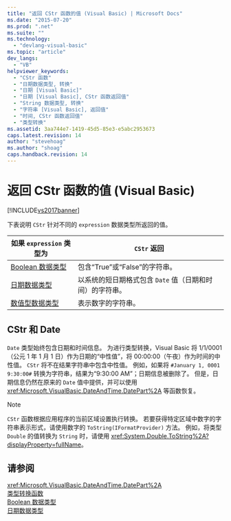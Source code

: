 ```yaml
---
title: "返回 CStr 函数的值 (Visual Basic) | Microsoft Docs"
ms.date: "2015-07-20"
ms.prod: ".net"
ms.suite: ""
ms.technology: 
  - "devlang-visual-basic"
ms.topic: "article"
dev_langs: 
  - "VB"
helpviewer_keywords: 
  - "CStr 函数"
  - "日期数据类型, 转换"
  - "日期 [Visual Basic]"
  - "日期 [Visual Basic], CStr 函数返回值"
  - "String 数据类型, 转换"
  - "字符串 [Visual Basic], 返回值"
  - "时间, CStr 函数返回值"
  - "类型转换"
ms.assetid: 3aa744e7-1419-45d5-85e3-e5abc2953673
caps.latest.revision: 14
author: "stevehoag"
ms.author: "shoag"
caps.handback.revision: 14
---
```

# 返回 CStr 函数的值 (Visual Basic)
[!INCLUDE[vs2017banner](../../../visual-basic/includes/vs2017banner.md)]

下表说明 `CStr` 针对不同的 `expression` 数据类型所返回的值。  
  
|如果 `expression` 类型为|`CStr` 返回|  
|-------------------------|---------------|  
|[Boolean 数据类型](../../../visual-basic/language-reference/data-types/boolean-data-type.md)|包含“True”或“False”的字符串。|  
|[日期数据类型](../../../visual-basic/language-reference/data-types/date-data-type.md)|以系统的短日期格式包含 `Date` 值（日期和时间）的字符串。|  
|[数值型数据类型](../../../visual-basic/programming-guide/language-features/data-types/numeric-data-types.md)|表示数字的字符串。|  
  
## CStr 和 Date  
 `Date` 类型始终包含日期和时间信息。  为进行类型转换，Visual Basic 将 1\/1\/0001（公元 1 年 1 月 1 日）作为日期的“中性值”，将 00:00:00（午夜）作为时间的中性值。  `CStr` 将不在结果字符串中包含中性值。  例如，如果将 `#January 1, 0001 9:30:00#` 转换为字符串，结果为“9:30:00 AM”；日期信息被删除了。  但是，日期信息仍然在原来的 `Date` 值中提供，并可以使用 <xref:Microsoft.VisualBasic.DateAndTime.DatePart%2A> 等函数恢复。  
  
> [!NOTE]
>  `CStr` 函数根据应用程序的当前区域设置执行转换。  若要获得特定区域中数字的字符串表示形式，请使用数字的 `ToString(IFormatProvider)` 方法。  例如，将类型 `Double` 的值转换为 `String` 时，请使用 <xref:System.Double.ToString%2A?displayProperty=fullName>。  
  
## 请参阅  
 <xref:Microsoft.VisualBasic.DateAndTime.DatePart%2A>   
 [类型转换函数](../../../visual-basic/language-reference/functions/type-conversion-functions.md)   
 [Boolean 数据类型](../../../visual-basic/language-reference/data-types/boolean-data-type.md)   
 [日期数据类型](../../../visual-basic/language-reference/data-types/date-data-type.md)